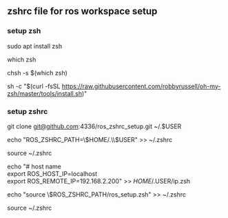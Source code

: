 ## zshrc file for ros workspace setup

### setup zsh

sudo apt install zsh

which zsh

chsh -s $(which zsh)

sh -c "$(curl -fsSL https://raw.githubusercontent.com/robbyrussell/oh-my-zsh/master/tools/install.sh)"

### setup zshrc

git clone git@github.com:4336/ros_zshrc_setup.git ~/.$USER

echo "ROS_ZSHRC_PATH=\\$HOME/.\\$USER" >> ~/.zshrc

source ~/.zshrc

echo "# host name  
export ROS_HOST_IP=localhost  
export ROS_REMOTE_IP=192.168.2.200" >> $HOME/.$USER/ip.zsh

echo "source \\$ROS_ZSHRC_PATH/ros_setup.zsh" >> ~/.zshrc

source ~/.zshrc
